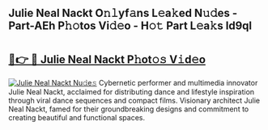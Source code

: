 ## Julie Neal Nackt O𝚗𝚕yf𝚊ns L𝚎a𝚔ed N𝚞𝚍es - Part-AEh P𝚑𝚘tos Vi𝚍𝚎o - H𝚘𝚝 Part L𝚎a𝚔s ld9ql

# <h2><a href="http://kf7u20f.oniu.top/?m=Julie+Neal+Nackt">🔗👉 🔴 Julie Neal Nackt P𝚑ot𝚘𝚜 V𝚒d𝚎o</a></h2>

[![Julie Neal Nackt Nu𝚍e𝚜](https://i.imgur.com/0qMVB7G.gif)](http://kf7u20f.oniu.top/?m=Julie+Neal+Nackt)
Cybernetic performer and multimedia innovator Julie Neal Nackt, acclaimed for distributing dance and lifestyle inspiration through viral dance sequences and compact films. Visionary architect Julie Neal Nackt, famed for their groundbreaking designs and commitment to creating beautiful and functional spaces.  
